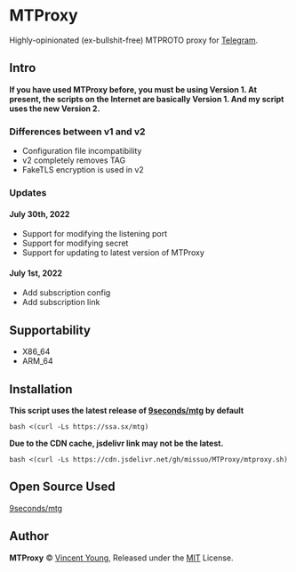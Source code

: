 <!--
 * @Author: Vincent Young
 * @Date: 2022-07-01 15:29:23
 * @LastEditors: Vincent Young
 * @LastEditTime: 2022-07-30 19:28:49
 * @FilePath: /MTProxy/README.md
 * @Telegram: https://t.me/missuo
 * 
 * Copyright © 2022 by Vincent, All Rights Reserved. 
-->
# MTProxy
Highly-opinionated (ex-bullshit-free) MTPROTO proxy for [Telegram](https://telegram.org).

## Intro
**If you have used MTProxy before, you must be using Version 1. At present, the scripts on the Internet are basically Version 1. And my script uses the new Version 2.**

### Differences between v1 and v2
- Configuration file incompatibility
- v2 completely removes TAG
- FakeTLS encryption is used in v2

### Updates
#### July 30th, 2022
- Support for modifying the listening port
- Support for modifying secret
- Support for updating to latest version of MTProxy

#### July 1st, 2022
- Add subscription config
- Add subscription link

## Supportability
- X86_64
- ARM_64

## Installation
**This script uses the latest release of [9seconds/mtg](https://github.com/9seconds/mtg) by default**
~~~shell
bash <(curl -Ls https://ssa.sx/mtg)
~~~
**Due to the CDN cache, jsdelivr link may not be the latest.**
~~~shell
bash <(curl -Ls https://cdn.jsdelivr.net/gh/missuo/MTProxy/mtproxy.sh)
~~~

## Open Source Used
[9seconds/mtg](https://github.com/9seconds/mtg)

## Author

**MTProxy** © [Vincent Young](https://github.com/missuo), Released under the [MIT](./LICENSE) License.<br>


